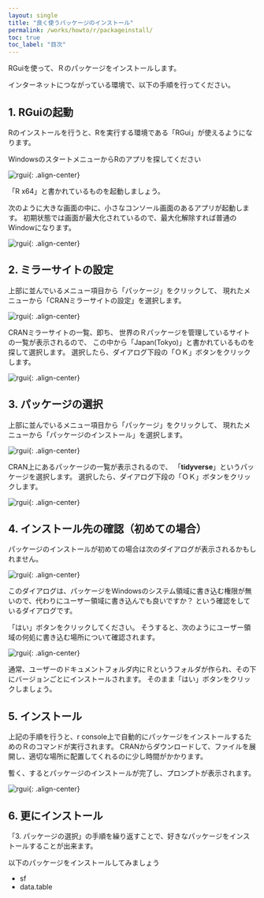 ```yaml
---
layout: single
title: "良く使うパッケージのインストール"
permalink: /works/howto/r/packageinstall/
toc: true
toc_label: "目次"
---
```


RGuiを使って、Ｒのパッケージをインストールします。

インターネットにつながっている環境で、以下の手順を行ってください。


## 1. RGuiの起動

Rのインストールを行うと、Rを実行する環境である「RGui」が使えるようになります。

WindowsのスタートメニューからRのアプリを探してください

![rgui](/assets/images/htr/r-console001.png){: .align-center}

「R x64」と書かれているものを起動しましょう。

次のように大きな画面の中に、小さなコンソール画面のあるアプリが起動します。
初期状態では画面が最大化されているので、最大化解除すれば普通のWindowになります。

![rgui](/assets/images/htr/r-console002.png){: .align-center}


## 2. ミラーサイトの設定

上部に並んでいるメニュー項目から「パッケージ」をクリックして、
現れたメニューから「CRANミラーサイトの設定」を選択します。

![rgui](/assets/images/htr/r-console004.png){: .align-center}

CRANミラーサイトの一覧、即ち、
世界のＲパッケージを管理しているサイトの一覧が表示されるので、
この中から「Japan(Tokyo)」と書かれているものを探して選択します。
選択したら、ダイアログ下段の「ＯＫ」ボタンをクリックします。

![rgui](/assets/images/htr/r-console005.png){: .align-center}


## 3. パッケージの選択

上部に並んでいるメニュー項目から「パッケージ」をクリックして、
現れたメニューから「パッケージのインストール」を選択します。

![rgui](/assets/images/htr/r-console006.png){: .align-center}

CRAN上にあるパッケージの一覧が表示されるので、
「**tidyverse**」というパッケージを選択します。
選択したら、ダイアログ下段の「ＯＫ」ボタンをクリックします。

![rgui](/assets/images/htr/r-console007.png){: .align-center}

## 4. インストール先の確認（初めての場合）
パッケージのインストールが初めての場合は次のダイアログが表示されるかもしれません。

![rgui](/assets/images/htr/r-console_d001.png){: .align-center}

このダイアログは、パッケージをWindowsのシステム領域に書き込む権限が無いので、代わりにユーザー領域に書き込んでも良いですか？
という確認をしているダイアログです。

「はい」ボタンをクリックしてください。
そうすると、次のようにユーザー領域の何処に書き込む場所について確認されます。

![rgui](/assets/images/htr/r-console_d002.png){: .align-center}

通常、ユーザーのドキュメントフォルダ内にＲというフォルダが作られ、その下にバージョンごとにインストールされます。
そのまま「はい」ボタンをクリックしましょう。

## 5. インストール

上記の手順を行うと、r console上で自動的にパッケージをインストールするためのＲのコマンドが実行されます。
CRANからダウンロードして、ファイルを展開し、適切な場所に配置してくれるのに少し時間がかかります。

暫く、するとパッケージのインストールが完了し、プロンプトが表示されます。

![rgui](/assets/images/htr/r-console008.png){: .align-center}

## 6. 更にインストール

「3. パッケージの選択」の手順を繰り返すことで、好きなパッケージをインストールすることが出来ます。

以下のパッケージをインストールしてみましょう

 - sf
 - data.table



